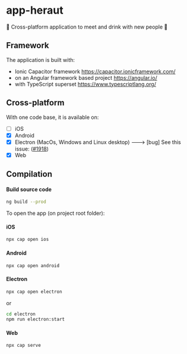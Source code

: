 # app-heraut

🍻 Cross-platform application to meet and drink with new people 🍻

## Framework
The application is built with:
- Ionic Capacitor framework https://capacitor.ionicframework.com/
- on an Angular framework based project https://angular.io/
- with TypeScript superset https://www.typescriptlang.org/

## Cross-platform
With one code base, it is available on:
* [ ] iOS
* [x] Android
* [x] Electron (MacOs, Windows and Linux desktop) ---> [bug] See this issue: ([#1918][i1918])
* [x] Web

[i1918]: https://github.com/ionic-team/capacitor/issues/1918

## Compilation

#### Build source code
```bash
ng build --prod
```

To open the app (on project root folder):

#### iOS
```bash
npx cap open ios
```

#### Android
```bash
npx cap open android
```

#### Electron
```bash
npx cap open electron
```
or
```bash
cd electron
npm run electron:start
```

#### Web
```bash
npx cap serve
```
